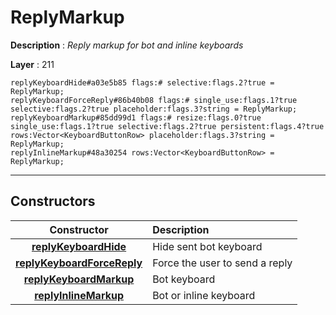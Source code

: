 # ReplyMarkup

**Description** : *Reply markup for bot and inline keyboards*

**Layer** : 211

```tl
replyKeyboardHide#a03e5b85 flags:# selective:flags.2?true = ReplyMarkup;
replyKeyboardForceReply#86b40b08 flags:# single_use:flags.1?true selective:flags.2?true placeholder:flags.3?string = ReplyMarkup;
replyKeyboardMarkup#85dd99d1 flags:# resize:flags.0?true single_use:flags.1?true selective:flags.2?true persistent:flags.4?true rows:Vector<KeyboardButtonRow> placeholder:flags.3?string = ReplyMarkup;
replyInlineMarkup#48a30254 rows:Vector<KeyboardButtonRow> = ReplyMarkup;
```

---

## Constructors

| Constructor | Description |
| :---: | :--- |
| [**replyKeyboardHide**](constructor/replyKeyboardHide) | Hide sent bot keyboard |
| [**replyKeyboardForceReply**](constructor/replyKeyboardForceReply) | Force the user to send a reply |
| [**replyKeyboardMarkup**](constructor/replyKeyboardMarkup) | Bot keyboard |
| [**replyInlineMarkup**](constructor/replyInlineMarkup) | Bot or inline keyboard |